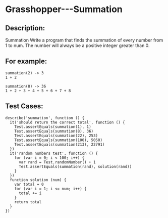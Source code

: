 # Grasshopper---Summation




Description:
-
Summation
Write a program that finds the summation of every number from 1 to num. The number will always be a positive integer greater than 0.

For example:
-

    summation(2) -> 3
    1 + 2

    summation(8) -> 36
    1 + 2 + 3 + 4 + 5 + 6 + 7 + 8





Test Cases:
-

    describe('summation', function () {
      it('should return the correct total', function () {
        Test.assertEquals(summation(1), 1)
        Test.assertEquals(summation(8), 36)
        Test.assertEquals(summation(22), 253)
        Test.assertEquals(summation(100), 5050)
        Test.assertEquals(summation(213), 22791)
      })
      it('random numbers test', function () {
        for (var i = 0; i < 100; i++) {
          var rand = Test.randomNumber() + 1
          Test.assertEquals(summation(rand), solution(rand))
        }
      })
      function solution (num) {
        var total = 0
        for (var i = 1; i <= num; i++) {
          total += i
        }
        return total
      }
    })

